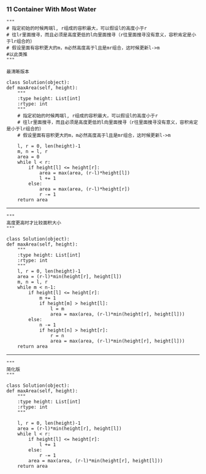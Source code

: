 ### 11		Container With Most Water

	
	
	"""
	# 指定初始的时候两端l, r组成的容积最大，可以假设l的高度小于r
    # 往lr里面搜寻，而且必须是高度更低的l向里面搜寻（r往里面搜寻没有意义，容积肯定是小于lr组合的）
    # 假设里面有容积更大的m，m必然高度高于l且是mr组合，这时候更新l->m
	#以此类推
	"""

	最清晰版本

	class Solution(object):
    def maxArea(self, height):
        """
        :type height: List[int]
        :rtype: int
        """
        # 指定初始的时候两端l, r组成的容积最大，可以假设l的高度小于r
        # 往lr里面搜寻，而且必须是高度更低的l向里面搜寻（r往里面搜寻没有意义，容积肯定是小于lr组合的）
        # 假设里面有容积更大的m，m必然高度高于l且是mr组合，这时候更新l->m
        
        l, r = 0, len(height)-1
        m, n = l, r
        area = 0
        while l < r:
        	if height[l] <= height[r]:
        		area = max(area, (r-l)*height[l])
        		l += 1
        	else:
        		area = max(area, (r-l)*height[r])
        		r -= 1
        return area

-----------------------------------------------


	"""
	高度更高时才比较面积大小
	"""

	class Solution(object):
    def maxArea(self, height):
        """
        :type height: List[int]
        :rtype: int
        """
        l, r = 0, len(height)-1
        area = (r-l)*min(height[r], height[l])
        m, n = l, r
        while m < n-1:
        	if height[l] <= height[r]:
        		m += 1
        		if height[m] > height[l]:
        			l = m
        			area = max(area, (r-l)*min(height[r], height[l]))
        	else:
        		n -= 1
        		if height[n] > height[r]:
        			r = n
        			area = max(area, (r-l)*min(height[r], height[l]))
        return area

----------------------------------------------------------
	
	"""
	简化版
	"""

	class Solution(object):
    def maxArea(self, height):
        """
        :type height: List[int]
        :rtype: int
        """
        
        l, r = 0, len(height)-1
        area = (r-l)*min(height[r], height[l])
        while l < r:
        	if height[l] <= height[r]:
        		l += 1
        	else:
        		r -= 1
        	area = max(area, (r-l)*min(height[r], height[l]))
        return area
